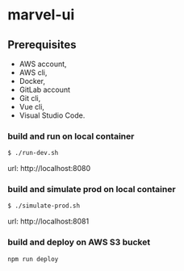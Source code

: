 # marvel-ui

## Prerequisites
- AWS account,
- AWS cli,
- Docker,
- GitLab account
- Git cli,
- Vue cli,
- Visual Studio Code.

### build and run on local container
```zsh
$ ./run-dev.sh
```

url: http://localhost:8080


### build and simulate prod on local container
```zsh
$ ./simulate-prod.sh
```

url: http://localhost:8081

### build and deploy on AWS S3 bucket
```zsh
npm run deploy
```